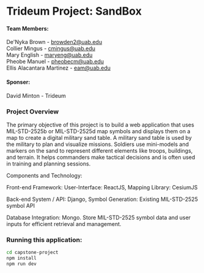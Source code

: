 # Trideum Project: SandBox 
#### Team Members:  
  De'Nyka Brown - browden2@uab.edu  
  Collier Mingus - cmingus@uab.edu  
  Mary English - maryeng@uab.edu  
  Pheobe Manuel - pheobecm@uab.edu  
  Ellis Alacantara Martinez - eam@uab.edu  
#### Sponser:  
  David Minton - Trideum  

### Project Overview

The primary objective of this project is to build a web application that uses MIL-STD-2525b or MIL-STD-2525d
map symbols and displays them on a map to create a digital military sand table. A military sand table is used by 
the military to plan and visualize missions. Soldiers use mini-models and markers on the sand to represent different 
elements like troops, buildings, and terrain. It helps commanders make tactical decisions and is often used 
in training and planning sessions.

Components and Technology:

Front-end Framework: User-Interface: ReactJS, Mapping Library: CesiumJS

Back-end System / API: Django, Symbol Generation: Existing MIL-STD-2525 symbol API

Database Integration: Mongo. Store MIL-STD-2525 symbol data and user inputs for efficient retrieval and management.

### Running this application:
```bash
cd capstone-project
npm install
npm run dev

